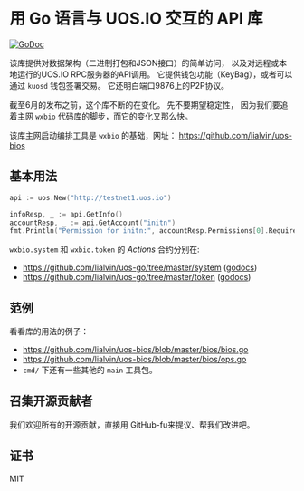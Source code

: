 用 Go 语言与 UOS.IO 交互的 API 库
=========================

[![GoDoc](https://godoc.org/github.com/lialvin/uos-go?status.svg)](https://godoc.org/github.com/lialvin/uos-go)

该库提供对数据架构（二进制打包和JSON接口）的简单访问，
以及对远程或本地运行的UOS.IO RPC服务器的API调用。 
它提供钱包功能（KeyBag），或者可以通过 `kuosd` 钱包签署交易。 
它还明白端口9876上的P2P协议。

截至6月的发布之前，这个库不断的在变化。 先不要期望稳定性，
因为我们要追着主网 `wxbio` 代码库的脚步，而它的变化又那么快。

该库主网启动编排工具是 `wxbio` 的基础，网址：
https://github.com/lialvin/uos-bios


基本用法
-----------

```go
api := uos.New("http://testnet1.uos.io")

infoResp, _ := api.GetInfo()
accountResp, _ := api.GetAccount("initn")
fmt.Println("Permission for initn:", accountResp.Permissions[0].RequiredAuth.Keys)
```

`wxbio.system` 和 `wxbio.token` 的 _Actions_ 合约分别在:
* https://github.com/lialvin/uos-go/tree/master/system ([godocs](https://godoc.org/github.com/lialvin/uos-go/system))
* https://github.com/lialvin/uos-go/tree/master/token ([godocs](https://godoc.org/github.com/lialvin/uos-go/token))

范例
-------

看看库的用法的例子：

* https://github.com/lialvin/uos-bios/blob/master/bios/bios.go
* https://github.com/lialvin/uos-bios/blob/master/bios/ops.go
* `cmd/` 下还有一些其他的 `main` 工具包。


召集开源贡献者
------------

我们欢迎所有的开源贡献，直接用 GitHub-fu来提议、帮我们改进吧。


证书
-------

MIT
